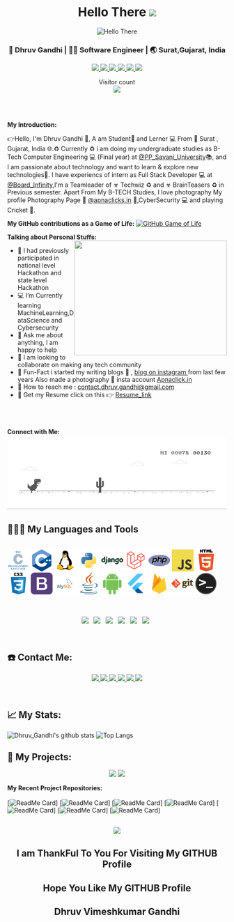 <!--
**Dhruv-Gandhi/Dhruv-Gandhi** is a âœ¨ _special_ âœ¨ repository because its `README.md` (this file) appears on your GitHub profile.--->
<div align="center">
  <h1> Hello There <img src="https://media.giphy.com/media/hvRJCLFzcasrR4ia7z/giphy.gif" width="25px"></h1>
</div>
<div align="center">
<p align="center">
 <img src="https://brennanpropertyireland.files.wordpress.com/2015/02/hello-1.gif?w=300&h=150" alt="Hello There">
<h3> 👦 Dhruv Gandhi | 👨‍💻 Software Engineer | 🌏 Surat,Gujarat, India </h3>
</div>
<div align="center">
<p align="center">
<a href="https://www.linkedin.com/in/dhruvvgandhi/">
  <img src="https://img.shields.io/badge/Linkedin-blue?style=flat&logo=linkedin&labelColor=blue">
</a>
<a href="mailto:contact.dhruv.gandhi@gmail.com?subject=Hello%20Dhruv,%20From%20Github">
  <img src="https://img.shields.io/badge/-Gmail-%23db483b?style=flat&logo=Gmail&labelColor=red&logoColor=white">
</a>
<a href="https://www.facebook.com/ANIK.75675/">
  <img src="https://img.shields.io/badge/-Facebook-%230d8bf1?style=flat&logo=Facebook&logoColor=white">
</a>
<a href="https://www.instagram.com/neoteric_thoughts/">
  <img src="https://img.shields.io/badge/-Instagram-%23E4405F?style=flat&logo=Instagram&logoColor=white">
</a>
<a href="https://twitter.com/_Dhruv_Gandhi_">
  <img src="https://img.shields.io/badge/-Twitter-%231a91da?style=flat&logo=Twitter&logoColor=white">
</a>
<a href="https://t.me/Iknowaboutyou">
  <img src="https://img.shields.io/badge/-Telegram-%231a91da?style=flat&logo=Telegram&logoColor=white">
</a>
 <!--
<a href="https://github.com/dhruvvgandhi"> 
  <img src="https://komarev.com/ghpvc/?username=dhruvvgandhi&label=Visitors&color=2e8b57&style=flat" />
 </a>--->
<p align="center"> 
  Visitor count<br>
  <img src="https://profile-counter.glitch.me/dhruvvgandhi/count.svg" />
</p>
</p>
</div>
<br >
<br />

**My Introduction:**

👉Hello, I'm Dhruv Gandhi 🕺, A am Student👨‍ and Lerner 💻 From 📍 Surat , Gujarat, India 🌐.♻ Currently ♻ i am doing my undergraduate studies as B-Tech Computer Engineering 💻 (Final year) at [@PP_Savani_University](https://ppsu.ac.in)📚, and I am passionate about technology and want to learn & explore new technologies🔌. I have experiencs of intern as Full Stack Developer 💻 at [@Board_Infinity](https://www.boardinfinity.com/),I'm a Teamleader of ☣ Techwiz ♻ and ☣ BrainTeasers ♻ in Previous semester. Apart From My B-TECH Studies, I love photography My profile Photography Page 📸 [@apnaclicks.in](https://www.instagram.com/apnaclicks.in/) 📸,CyberSecurity 💻 and playing Cricket 🏏.

**My GitHub contributions as a Game of Life:**
[![GitHub Game of Life](https://github4life.herokuapp.com/dhruvvgandhi.gif?z=6)](https://github4life.herokuapp.com/dhruvvgandhi)

**Talking about Personal Stuffs:**
  <a href="https://github.com/tirtharajghosh/"><img align="right" width="350" height="263" src="https://user-images.githubusercontent.com/37224638/96453298-e3d7bd00-1237-11eb-88d0-3da2f5777413.gif"></a>
- 👨‍ I had previously participated in national level Hackathon and state level Hackathon
- 💻 I’m Currently learning MachineLearning,DataScience and Cybersecurity
- 💬 Ask me about anything, I am happy to help
- 🤝 I am looking to collaborate on making any tech community
- 🌟 Fun-Fact i started my writing blogs 📝 , [blog on instagram ](https://www.instagram.com/neoteric_thoughts/) from last few years Also made a photography 📸 insta account [Apnaclick.in](https://www.instagram.com/apnaclicks.in/)
- 📧 How to reach me : contact.dhruv.gandhi@gmail.com
- 📝 Get my Resume click on this 👉 [Resume_link](https://bit.ly/dhruvv_resume)
  
<br>
<br>

**Connect with Me:**
<br>
![Dino](https://raw.githubusercontent.com/praveenscience/praveenscience/master/dino.gif)

## 👨🏻‍💻 My Languages and Tools
<br>
<code><img height="50" src="https://raw.githubusercontent.com/github/explore/80688e429a7d4ef2fca1e82350fe8e3517d3494d/topics/c/c.png"></code>
<code><img height="50" src="https://raw.githubusercontent.com/github/explore/80688e429a7d4ef2fca1e82350fe8e3517d3494d/topics/cpp/cpp.png"></code>
<code><img height="50" src=" https://raw.githubusercontent.com/github/explore/80688e429a7d4ef2fca1e82350fe8e3517d3494d/topics/linux/linux.png"></code>
<code><img height="50" src="https://raw.githubusercontent.com/github/explore/80688e429a7d4ef2fca1e82350fe8e3517d3494d/topics/python/python.png"></code>
<code><img height="50" src="https://raw.githubusercontent.com/github/explore/80688e429a7d4ef2fca1e82350fe8e3517d3494d/topics/django/django.png"></code>
<code><img height="50" src="https://raw.githubusercontent.com/github/explore/80688e429a7d4ef2fca1e82350fe8e3517d3494d/topics/laravel/laravel.png"></code>
<code><img height="50" src="https://raw.githubusercontent.com/github/explore/80688e429a7d4ef2fca1e82350fe8e3517d3494d/topics/php/php.png"></code>
<code><img height="50" src="https://raw.githubusercontent.com/github/explore/80688e429a7d4ef2fca1e82350fe8e3517d3494d/topics/javascript/javascript.png"></code>
<code><img height="50" src="https://raw.githubusercontent.com/github/explore/80688e429a7d4ef2fca1e82350fe8e3517d3494d/topics/html/html.png"></code>
<code><img height="50" src="https://raw.githubusercontent.com/github/explore/80688e429a7d4ef2fca1e82350fe8e3517d3494d/topics/css/css.png"></code>
<code><img height="50" src="https://raw.githubusercontent.com/github/explore/80688e429a7d4ef2fca1e82350fe8e3517d3494d/topics/bootstrap/bootstrap.png"></code>
<code><img height="50" src="https://raw.githubusercontent.com/github/explore/80688e429a7d4ef2fca1e82350fe8e3517d3494d/topics/mysql/mysql.png"></code>
<code><img height="50" src="https://raw.githubusercontent.com/github/explore/80688e429a7d4ef2fca1e82350fe8e3517d3494d/topics/java/java.png"></code>
<code><img height="50" src="https://raw.githubusercontent.com/github/explore/80688e429a7d4ef2fca1e82350fe8e3517d3494d/topics/android/android.png"></code>
<code><img height="50" src="https://raw.githubusercontent.com/github/explore/80688e429a7d4ef2fca1e82350fe8e3517d3494d/topics/flutter/flutter.png"></code>
<code><img height="50" src="https://raw.githubusercontent.com/github/explore/80688e429a7d4ef2fca1e82350fe8e3517d3494d/topics/firebase/firebase.png"></code>
<code><img height="50" src="https://raw.githubusercontent.com/github/explore/80688e429a7d4ef2fca1e82350fe8e3517d3494d/topics/git/git.png"></code>
<code><img height="50" src="https://raw.githubusercontent.com/github/explore/80688e429a7d4ef2fca1e82350fe8e3517d3494d/topics/terminal/terminal.png"></code> 

<p align="center">
 <br/>
<br/>
<img src="https://img.shields.io/badge/OS-Windows%2010-informational?style=for-the-badge&logo=windows&logoColor=white" />&nbsp;&nbsp;
<img src="https://img.shields.io/badge/Kali-linux%20-informational?style=for-the-badge&logo=linux&logoColor=white" />&nbsp;&nbsp;
<img src="https://img.shields.io/badge/Android%2010-informational?style=for-the-badge&logo=Android&logoColor=white" />&nbsp;&nbsp;  
<img src="https://img.shields.io/badge/Browser-Chrome-blue?style=for-the-badge&logo=google-chrome&logoColor=white" />&nbsp;&nbsp;
<img src="https://img.shields.io/badge/Browser-epic%20-informational?style=for-the-badge&logo=google-chrome&&logoColor=white" />&nbsp;&nbsp;
<img src="https://img.shields.io/badge/Editor-VSCode-blue?style=for-the-badge&logo=visual-studio-code&logoColor=white" />&nbsp;&nbsp;
</p>

<p>&nbsp;</p>

## ☎️ Contact Me:
<p align="center">
<a href="https://www.linkedin.com/in/dhruvvgandhi/">
  <img src="https://img.shields.io/badge/Linkedin-blue?style=for-the-badge&logo=linkedin&labelColor=blue">
</a>
<a href="mailto:contact.dhruv.gandhi@gmail.com?subject=Hello%20Dhruv,%20From%20Github">
  <img src="https://img.shields.io/badge/-Gmail-%23db483b?style=for-the-badge&logo=Gmail&labelColor=red&logoColor=white">
</a>
<a href="https://www.facebook.com/ANIK.75675/">
  <img src="https://img.shields.io/badge/-Facebook-%230d8bf1?style=for-the-badge&logo=Facebook&logoColor=white">
</a>
<a href="https://www.instagram.com/neoteric_thoughts/">
  <img src="https://img.shields.io/badge/-Instagram-%23E4405F?style=for-the-badge&logo=Instagram&logoColor=white">
</a>
<a href="https://twitter.com/_Dhruv_Gandhi_">
  <img src="https://img.shields.io/badge/-Twitter-%231a91da?style=for-the-badge&logo=Twitter&logoColor=white">
</a>
<a href="https://t.me/Iknowaboutyou">
  <img src="https://img.shields.io/badge/-Telegram-%231a91da?style=for-the-badge&logo=Telegram&logoColor=white">
</a>
</p>

<p>&nbsp;</p>

## 📈 My Stats: 

![Dhruv_Gandhi's github stats](https://github-readme-stats.vercel.app/api?username=dhruvvgandhi&count_private=true&show_icons=true&hide=issues,contribs)
![Top Langs](https://github-readme-stats.vercel.app/api/top-langs/?username=dhruvvgandhi&layout=compact)

## 🚀 My Projects:
<p align="center">
<a href="https://github.com/dhruvvgandhi/steganography-and-encryption">
  <img src="https://github-readme-stats.vercel.app/api/pin/?username=dhruvvgandhi&repo=steganography-and-encryption&bg_color=30,e96443,904e95&title_color=fff&text_color=fff" /></a>
<a href="https://github.com/tirtharajghosh/Sorting-Algorithm-Visualizer">
  <img src="https://github-readme-stats.vercel.app/api/pin/?username=tirtharajghosh&repo=Sorting-Algorithm-Visualizer&bg_color=30,e96443,904e95&title_color=fff&text_color=fff" /></a>


**My Recent Project Repositories:**
<br>
<br>
[![ReadMe Card](https://github-readme-stats.vercel.app/api/pin/?username=dhruvvgandhi&repo=steganography-and-encryption&theme=tokyonight)]
[![ReadMe Card](https://github-readme-stats.vercel.app/api/pin/?username=dhruvvgandhi&repo=Wireless_Car&theme=tokyonight)]
[![ReadMe Card](https://github-readme-stats.vercel.app/api/pin/?username=dhruvvgandhi&repo=django-python-project&theme=tokyonight)]
[![ReadMe Card](https://github-readme-stats.vercel.app/api/pin/?username=dhruvvgandhi&repo=Reciprocity&theme=tokyonight)]
[![ReadMe Card](https://github-readme-stats.vercel.app/api/pin/?username=dhruvvgandhi&repo=hms-hospitalmanagementsytem-in-java&theme=tokyonight)]
[![ReadMe Card](https://github-readme-stats.vercel.app/api/pin/?username=dhruvvgandhi&repo=Android_Project_Create-VPN&theme=tokyonight)]
[![ReadMe Card](https://github-readme-stats.vercel.app/api/pin/?username=dhruvvgandhi&repo=Railway_Inquire_With_GUI&theme=tokyonight)]


##
<p align="center">
 <img src="https://totallyadd.com/wp-content/uploads/2017/08/giphy.gif"> 
 <h2 align="center">I am ThankFul To You For Visiting My GITHUB Profile</h2>
  <h2 align="center">Hope You Like My GITHUB Profile</h2>
 <h2 align="center">Dhruv Vimeshkumar Gandhi </h2>
</p>
